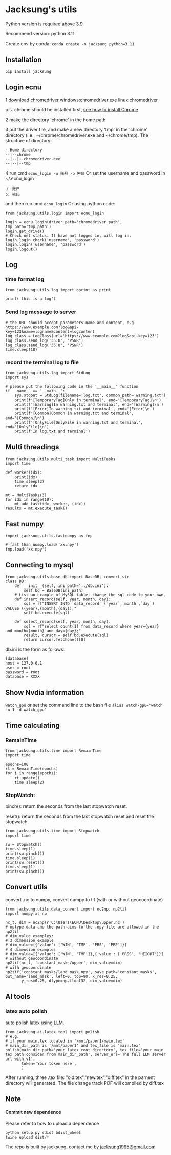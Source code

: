 # Jacksung's utils
Python version is required above 3.9.

Recommend version: python 3.11.

Create env by conda: 
```conda create -n jacksung python=3.11```

## Installation
```pip install jacksung```
## Login ecnu
1 [download chromedriver](https://googlechromelabs.github.io/chrome-for-testing/)
    windows:chromedriver.exe
    linux:chromedriver

p.s. chrome should be installed first, 
[see how to install Chrome](https://www.google.com/chrome/)

2 make the directory 'chrome' in the home path

3 put the driver file, and make a new directory 'tmp' in the 'chrome' directory (i.e., ~/chrome/chromedriver.exe and ~/chrome/tmp). The structure of directory:
```
--Home directory
--|--chrome
--|--|--chromedriver.exe
--|--|--tmp
```

4 run cmd
```ecnu_login -u 账号 -p 密码```
Or
set the username and password in ~/.ecnu_login
```
u: 账户
p: 密码
```
and then run cmd ```ecnu_login```
Or using python code:
```
from jacksung.utils.login import ecnu_login

login = ecnu_login(driver_path='chromedriver_path', tmp_path='tmp_path')
login.get_drive()
# Check net status. If have not logged in, will log in.
login.login_check('username', 'password')
login.login('username', 'password')
login.logout()
```

## Log
### time format log
```
from jacksung.utils.log import oprint as print

print('this is a log')
```
### Send log message to server
```
# the URL should accept parameters name and content, e.g. https://www.example.com?log&api-key=123&name=logname&content=logcontent
log_class = LogClass(url='https://www.example.com?log&api-key=123')
log_class.send_log('35.8', 'PSNR')
log_class.send_log('35.8', 'PSNR')
time.sleep(10)
```
### record the terminal log to file

```
from jacksung.utils.log import StdLog
import sys

# please put the following code in the '__main__' function
if __name__ == '__main__':
    sys.stdout = StdLog(filename='log.txt', common_path='warning.txt')
    print(f'[TemporaryTag]Only in terminal', end='[TemporaryTag]\n')
    print(f'[Warning]In warning.txt and terminal', end='[Warning]\n')
    print(f'[Error]In warning.txt and terminal', end='[Error]\n')
    print(f'[Common]Common in warning.txt and terminal', end='[Common]\n')
    print(f'[OnlyFile]OnlyFile in warning.txt and terminal', end='[OnlyFile]\n')
    print(f'In log.txt and terminal')
```
## Multi threadings
```
from jacksung.utils.multi_task import MultiTasks
import time

def worker(idx):
    print(idx)
    time.sleep(2)
    return idx

mt = MultiTasks(3)
for idx in range(10):
    mt.add_task(idx, worker, (idx))
results = mt.execute_task()
```
## Fast numpy
```
import jacksung.utils.fastnumpy as fnp

# fast than numpy.load('xx.npy')
fnp.load('xx.npy')
```

## Connecting to mysql
```
from jacksung.utils.base_db import BaseDB, convert_str
class DB:
    def __init__(self, ini_path='../db.ini'):
        self.bd = BaseDB(ini_path)
    # List an example of MySQL table, change the sql code to your own. 
    def insert_record(self, year, month, day):
        sql = rf"INSERT INTO `data_record` (`year`,`month`,`day`) VALUES ({year},{month},{day});"
        self.bd.execute(sql)

    def select_record(self, year, month, day):
        sql = rf"select count(1) from data_record where year={year} and month={month} and day={day};"
        result, cursor = self.bd.execute(sql)
        return cursor.fetchone()[0]
```
db.ini is the form  as follows:
```
[database]
host = 127.0.0.1
user = root
password = root
database = XXXX
```
## Show Nvdia information
```watch_gpu```
or set the command line to the bash file
```alias watch-gpu='watch -n 1 -d watch_gpu'```

## Time calculating
### RemainTime
```
from jacksung.utils.time import RemainTime
import time

epochs=100
rt = RemainTime(epochs)
for i in range(epochs):
    rt.update()
    time.sleep(2)
```
### StopWatch:
pinch(): return the seconds from the last stopwatch reset.

reset(): return the seconds from the last stopwatch reset and reset the stopwatch.
```
from jacksung.utils.time import Stopwatch
import time

sw = Stopwatch()
time.sleep(1)
print(sw.pinch())
time.sleep(1)
print(sw.reset())
time.sleep(1)
print(sw.pinch())
```


## Convert utils
convert .nc to numpy, convert numpy to tif (with or without geocoordinate)

```
from jacksung.utils.data_convert import nc2np, np2tif
import numpy as np
    
nc_t, dim = nc2np(r'C:\Users\ECNU\Desktop\upper.nc')
# nptype data and the path aims to the .npy file are allowed in the np2tif.
# dim_value examples:
# 3 dimension example
# dim_value=[{'value': ['WIN', 'TMP', 'PRS', 'PRE']}]
# 4 dimension examples
# dim_value=[{'value': ['WIN', 'TMP']},{'value': ['PRSS', 'HEIGHT']}]
# without geocoordinate
np2tif(nc_t, 'constant_masks/upper', dim_value=dim)
# with geocoordinate
np2tif('constant_masks/land_mask.npy', save_path='constant_masks', out_name='land_mask', left=0, top=90, x_res=0.25,
       y_res=0.25, dtype=np.float32, dim_value=dim)
```
## AI tools
### latex auto polish
auto polish latex using LLM.
```
from jacksung.ai.latex_tool import polish
# e.g.
# if your main.tex located in '/mnt/paper1/main.tex'
# main_dir_path is '/mnt/paper1' and tex_file is 'main.tex'
polish(main_dir_path='your latex root directory', tex_file='your main tex path consider from main_dir_path', server_url='The full LLM server url with v1',
       token='Your token here',
       )
```
After running, three .tex file: "old.tex","new.tex","diff.tex" in the parnent directory will generated. The file change track PDF will compiled by diff.tex
## Note
#### Commit new dependence
Please refer to how to upload a dependence
```
python setup.py sdist bdist_wheel
twine upload dist/*
```
The repo is built by jacksung, contact me by jacksung1995@gmail.com

